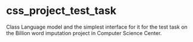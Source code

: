 # css_project_test_task

Class Language model and the simplest interface for it for the test task on the Billion word imputation project in Computer Science Center. 


